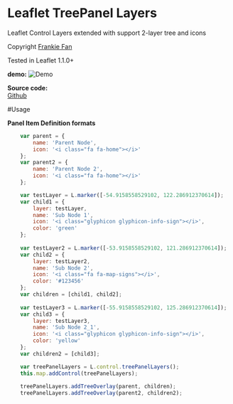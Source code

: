 Leaflet TreePanel Layers
==============

Leaflet Control Layers extended with support 2-layer tree and icons

Copyright [Frankie Fan](hustakin@gmail.com)

Tested in Leaflet 1.1.0+

**demo:**
![Demo](https://github.com/hustakin/leaflet-panel-layers/master/images/demo.jpg)


**Source code:**  
[Github](https://github.com/hustakin/leaflet-panel-layers)


#Usage

**Panel Item Definition formats**
```javascript
    var parent = {
        name: 'Parent Node',
        icon: '<i class="fa fa-home"></i>'
    };
    var parent2 = {
        name: 'Parent Node 2',
        icon: '<i class="fa fa-home"></i>'
    };
```
```javascript
    var testLayer = L.marker([-54.9158558529102, 122.286912370614]);
    var child1 = {
        layer: testLayer,
        name: 'Sub Node 1',
        icon: '<i class="glyphicon glyphicon-info-sign"></i>',
        color: 'green'
    };
    
    var testLayer2 = L.marker([-53.9158558529102, 121.286912370614]);
    var child2 = {
        layer: testLayer2,
        name: 'Sub Node 2',
        icon: '<i class="fa fa-map-signs"></i>',
        color: '#123456'
    };
    var children = [child1, child2];
    
    var testLayer3 = L.marker([-55.9158558529102, 125.286912370614]);
    var child3 = {
        layer: testLayer3,
        name: 'Sub Node 2_1',
        icon: '<i class="glyphicon glyphicon-info-sign"></i>',
        color: 'yellow'
    };
    var children2 = [child3];
```
```javascript
    var treePanelLayers = L.control.treePanelLayers();
    this.map.addControl(treePanelLayers);
    
    treePanelLayers.addTreeOverlay(parent, children);
    treePanelLayers.addTreeOverlay(parent2, children2);
```